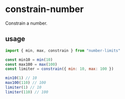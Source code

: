 # constrain-number

Constrain a number.

## usage

```javascript
import { min, max, constrain } from "number-limits"

const min10 = min(10)
const max100 = max(100)
const limiter = constrain({ min: 10, max: 100 })

min10(1) // 10
max100(110) // 100
limiter(1) // 10
limiter(110) // 100
```
